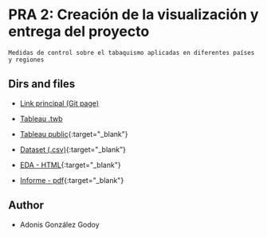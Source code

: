 # PRA 2: Creación de la visualización y entrega del proyecto

    Medidas de control sobre el tabaquismo aplicadas en diferentes países y regiones

## Dirs and files

- [Link principal (Git page)](https://adions025.github.io/tobacco/)

- [Tableau .twb](/twb/tobacco.twb)

- [Tableau public](https://public.tableau.com/app/profile/adonis.gonz.lez/viz/tobacco_16231408325080/Dashboard1){:target="_blank"}

- [Dataset (.csv)](https://github.com/adions025/tobacco/blob/master/data/RGTE17_CoreDataSet.xls){:target="_blank"}

- [EDA - HTML](tobacco.html){:target="_blank"}

- [Informe - pdf](PRAC_informe.pdf){:target="_blank"}

## Author

- Adonis González Godoy